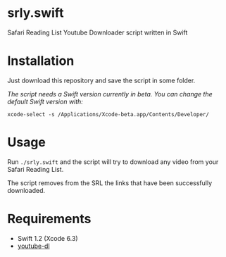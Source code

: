 # srly.swift
Safari Reading List Youtube Downloader script written in Swift

# Installation
Just download this repository and save the script in some folder. 

*The script needs a Swift version currently in beta. You can change the default Swift version with:*

`xcode-select -s /Applications/Xcode-beta.app/Contents/Developer/`

# Usage
Run `./srly.swift` and the script will try to download any video from your Safari Reading List.

The script removes from the SRL the links that have been successfully downloaded.

# Requirements
- Swift 1.2 (Xcode 6.3)
- [youtube-dl](https://github.com/rg3/youtube-dl)
